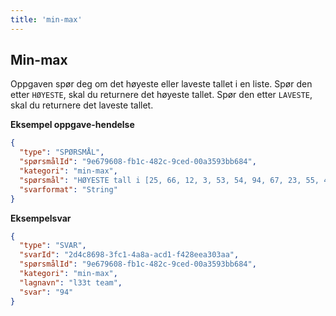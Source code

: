 ```yaml
---
title: 'min-max'
---
```


## Min-max

Oppgaven spør deg om det høyeste eller laveste tallet i en liste.
Spør den etter `HØYESTE`, skal du returnere det høyeste tallet.
Spør den etter `LAVESTE`, skal du returnere det laveste tallet.

**Eksempel oppgave-hendelse**

```json
{
  "type": "SPØRSMÅL",
  "spørsmålId": "9e679608-fb1c-482c-9ced-00a3593bb684",
  "kategori": "min-max",
  "spørsmål": "HØYESTE tall i [25, 66, 12, 3, 53, 54, 94, 67, 23, 55, 41, 30, 40, 50, 60, 70, 80, 10, 11, 1]",
  "svarformat": "String"
}
```

**Eksempelsvar**

```json
{
  "type": "SVAR",
  "svarId": "2d4c8698-3fc1-4a8a-acd1-f428eea303aa",
  "spørsmålId": "9e679608-fb1c-482c-9ced-00a3593bb684",
  "kategori": "min-max",
  "lagnavn": "l33t team",
  "svar": "94"
}
```
